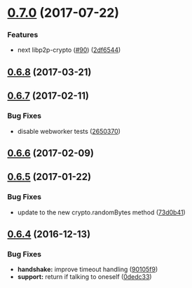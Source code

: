 <a name="0.7.0"></a>
# [0.7.0](https://github.com/ipfs/js-libp2p-secio/compare/v0.6.8...v0.7.0) (2017-07-22)


### Features

* next libp2p-crypto ([#90](https://github.com/ipfs/js-libp2p-secio/issues/90)) ([2df6544](https://github.com/ipfs/js-libp2p-secio/commit/2df6544))



<a name="0.6.8"></a>
## [0.6.8](https://github.com/ipfs/js-libp2p-secio/compare/v0.6.7...v0.6.8) (2017-03-21)



<a name="0.6.7"></a>
## [0.6.7](https://github.com/ipfs/js-libp2p-secio/compare/v0.6.6...v0.6.7) (2017-02-11)


### Bug Fixes

* disable webworker tests ([2650370](https://github.com/ipfs/js-libp2p-secio/commit/2650370))



<a name="0.6.6"></a>
## [0.6.6](https://github.com/ipfs/js-libp2p-secio/compare/v0.6.5...v0.6.6) (2017-02-09)



<a name="0.6.5"></a>
## [0.6.5](https://github.com/ipfs/js-libp2p-secio/compare/v0.6.4...v0.6.5) (2017-01-22)


### Bug Fixes

* update to the new crypto.randomBytes method ([73d0b41](https://github.com/ipfs/js-libp2p-secio/commit/73d0b41))



<a name="0.6.4"></a>
## [0.6.4](https://github.com/ipfs/js-libp2p-secio/compare/v0.6.3...v0.6.4) (2016-12-13)


### Bug Fixes

* **handshake:** improve timeout handling ([90105f9](https://github.com/ipfs/js-libp2p-secio/commit/90105f9))
* **support:** return if talking to oneself ([0dedc33](https://github.com/ipfs/js-libp2p-secio/commit/0dedc33))



